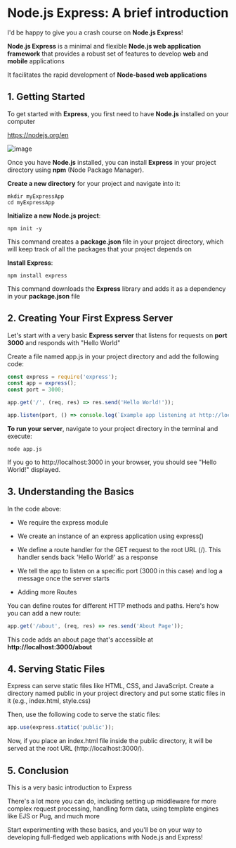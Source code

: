 # Node.js Express: A brief introduction

I'd be happy to give you a crash course on **Node.js Express**!

**Node.js Express** is a minimal and flexible **Node.js web application framework** that provides a robust set of features to develop **web** and **mobile** applications

It facilitates the rapid development of **Node-based web applications**

## 1. Getting Started

To get started with **Express**, you first need to have **Node.js** installed on your computer

https://nodejs.org/en

![image](https://github.com/luiscoco/NodeJS_Express_Introduction/assets/32194879/0e3c91c4-9a38-4f2a-affe-789a39aa6033)

Once you have **Node.js** installed, you can install **Express** in your project directory using **npm** (Node Package Manager).

**Create a new directory** for your project and navigate into it:

```
mkdir myExpressApp
cd myExpressApp
```

**Initialize a new Node.js project**:

```
npm init -y
```

This command creates a **package.json** file in your project directory, which will keep track of all the packages that your project depends on

**Install Express**:

```
npm install express
```

This command downloads the **Express** library and adds it as a dependency in your **package.json** file

## 2. Creating Your First Express Server

Let's start with a very basic **Express server** that listens for requests on **port 3000** and responds with "Hello World"

Create a file named app.js in your project directory and add the following code:

```javascript
const express = require('express');
const app = express();
const port = 3000;

app.get('/', (req, res) => res.send('Hello World!'));

app.listen(port, () => console.log(`Example app listening at http://localhost:${port}`));
```

**To run your server**, navigate to your project directory in the terminal and execute:

```
node app.js
```

If you go to http://localhost:3000 in your browser, you should see "Hello World!" displayed.

## 3. Understanding the Basics

In the code above:

- We require the express module

- We create an instance of an express application using express()

- We define a route handler for the GET request to the root URL (/). This handler sends back 'Hello World!' as a response

- We tell the app to listen on a specific port (3000 in this case) and log a message once the server starts

- Adding more Routes

You can define routes for different HTTP methods and paths. Here's how you can add a new route:

```javascript
app.get('/about', (req, res) => res.send('About Page'));
```

This code adds an about page that's accessible at **http://localhost:3000/about**

## 4. Serving Static Files

Express can serve static files like HTML, CSS, and JavaScript. Create a directory named public in your project directory and put some static files in it (e.g., index.html, style.css)

Then, use the following code to serve the static files:

```javascript
app.use(express.static('public'));
```

Now, if you place an index.html file inside the public directory, it will be served at the root URL (http://localhost:3000/).

## 5. Conclusion

This is a very basic introduction to Express

There's a lot more you can do, including setting up middleware for more complex request processing, handling form data, using template engines like EJS or Pug, and much more

Start experimenting with these basics, and you'll be on your way to developing full-fledged web applications with Node.js and Express!

